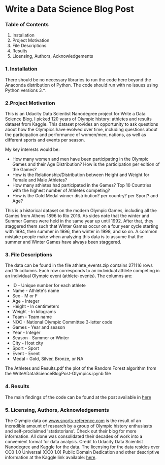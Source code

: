 # Write a Data Science Blog Post

### Table of Contents
1. Installation
2. Project Motivation
3. File Descriptions 
4. Results 
5. Licensing, Authors, Acknowledgements

### 1. Installation

There should be no necessary libraries to run the code here beyond the Anaconda distribution of Python. The code should run with no issues using Python versions 3.*.

### 2.Project Motivation

  This is an Udacity Data Scientist Nanodegree project for Write a Data Science Blog. I picked 120 years of Olympic history: athletes and
  results dataset from Kaggle. This dataset provides an opportunity to ask questions about how the Olympics have evolved over time, 
  including questions about the participation and performance of women/men, nations, as well as different sports and events per season. 
  
   My key interests would be:
   
   * How many women and men have been participating in the Olympic Games and their Age Distribution? How is the participation per edition of
   the Games?
   * How is the Relationship/Distribution between Height and Weight for Female and Male Athletes? 
   * How many athletes had participated in the Games? Top 10 Countries with the highest number of Athletes competing?
   * How is the Gold Medal winner distribution? per country? per Sport? and Age?

  This is a historical dataset on the modern Olympic Games, including all the Games from Athens 1896 to Rio 2016. As sides note that the
  winter and Summer Games were held in the same year up until 1992. After that, they staggered them such that Winter Games occur on a four
  year cycle starting with 1994, then summer in 1996, then winter in 1998, and so on. A common mistake people make when analyzing this data
  is to assume that the summer and Winter Games have always been staggered. 
  
### 3. File Descriptions 

  The data can be found in the file athlete_events.zip contains 271116 rows and 15 columns. Each row corresponds to an individual athlete competing in an individual Olympic event (athlete-events). The columns are:

  * ID - Unique number for each athlete
  * Name - Athlete's name
  * Sex - M or F
  * Age - Integer
  * Height - In centimeters
  * Weight - In kilograms
  * Team - Team name
  * NOC - National Olympic Committee 3-letter code
  * Games - Year and season
  * Year - Integer
  * Season - Summer or Winter
  * City - Host city
  * Sport - Sport
  * Event - Event
  * Medal - Gold, Silver, Bronze, or NA

  The Athletes and Results.pdf the plot of the Random Forest algorithm from the WriteADataScienceBlogPost-Olympics.ipynb file

### 4. Results

  The main findings of the code can be found at the post available in <a href=https://medium.com/@minguesita/what-can-120-years-of-olympic-history-tell-us-about-the-games-127671d7e5ba>here</a>

### 5. Licensing, Authors, Acknowledgements

  The Olympic data on www.sports-reference.com is the result of an incredible amount of research by a group of Olympic history
  enthusiasts and self-proclaimed 'statistorians'. Check out their blog for more information. All done was consolidated their decades
  of work into a convenient format for data analysis. Credit to Udacity Data Scientist Nanodegree and Kaggle for the data. The licensing
  for the data resides over CC0 1.0 Universal (CC0 1.0) Public Domain Dedication and other descriptive information at the Kaggle link
  available: <a href= https://www.kaggle.com/heesoo37/120-years-of-olympic-history-athletes-and-results>here</a>. 


